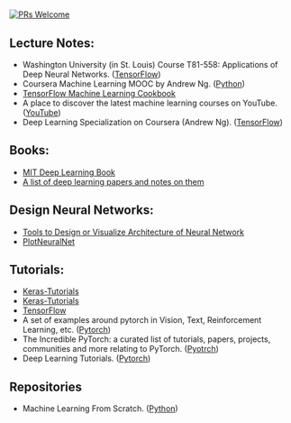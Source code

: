 # 

[![PRs Welcome](https://img.shields.io/badge/PRs-welcome-brightgreen.svg?style=flat-square)](http://makeapullrequest.com)


## Lecture Notes:
* Washington University (in St. Louis) Course T81-558: Applications of Deep Neural Networks. ([TensorFlow](https://github.com/jeffheaton/t81_558_deep_learning))
* Coursera Machine Learning MOOC by Andrew Ng. ([Python](https://github.com/dibgerge/ml-coursera-python-assignments))
* [TensorFlow Machine Learning Cookbook](https://github.com/nfmcclure/tensorflow_cookbook)
* A place to discover the latest machine learning courses on YouTube. ([YouTube](https://github.com/dair-ai/ML-YouTube-Courses))
* Deep Learning Specialization on Coursera (Andrew Ng). ([TensorFlow](https://github.com/sachinbhoi29/deep-learning-coursera))

## Books:
* [MIT Deep Learning Book](https://github.com/janishar/mit-deep-learning-book-pdf)
* [A list of deep learning papers and notes on them](https://github.com/loliverhennigh/Deep-Learning-Papers)


## Design Neural Networks:
*  [Tools to Design or Visualize Architecture of Neural Network](https://github.com/ashishpatel26/Tools-to-Design-or-Visualize-Architecture-of-Neural-Network)
* [PlotNeuralNet](https://github.com/HarisIqbal88/PlotNeuralNet)

## Tutorials:
* [Keras-Tutorials](https://github.com/xingkongliang/Keras-Tutorials)
* [Keras-Tutorials](https://github.com/tgjeon/Keras-Tutorials)
* [TensorFlow](https://github.com/aymericdamien/TensorFlow-Examples)
* A set of examples around pytorch in Vision, Text, Reinforcement Learning, etc. ([Pytorch](https://github.com/pytorch/examples))
* The Incredible PyTorch: a curated list of tutorials, papers, projects, communities and more relating to PyTorch. ([Pyotrch](https://github.com/ritchieng/the-incredible-pytorch))
* Deep Learning Tutorials. ([Pytorch](https://github.com/kmkarakaya/Deep-Learning-Tutorials))

## Repositories
* Machine Learning From Scratch. ([Python](https://github.com/eriklindernoren/ML-From-Scratch))



